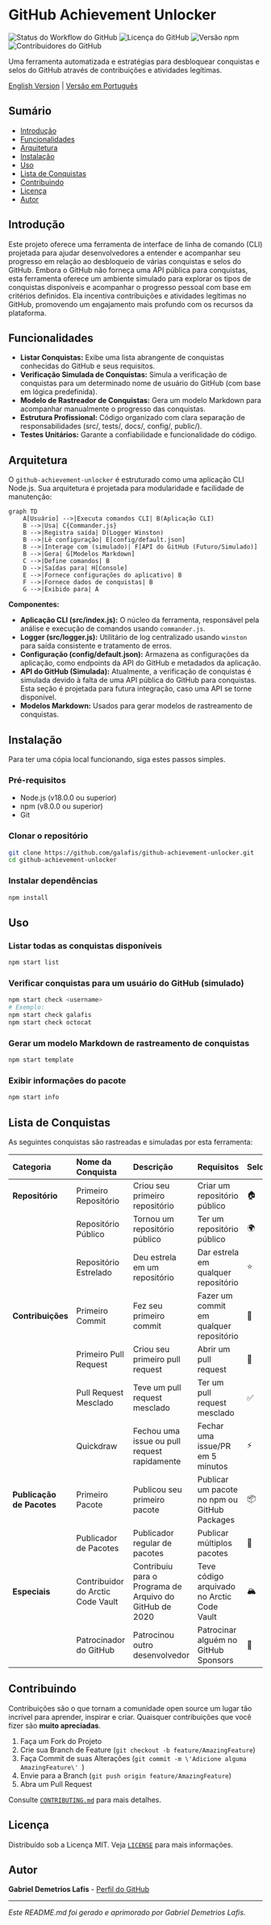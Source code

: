 # GitHub Achievement Unlocker

![Status do Workflow do GitHub](https://img.shields.io/github/actions/workflow/status/galafis/github-achievement-unlocker/main.yml?branch=main) ![Licença do GitHub](https://img.shields.io/github/license/galafis/github-achievement-unlocker) ![Versão npm](https://img.shields.io/npm/v/@galafis/github-achievement-unlocker) ![Contribuidores do GitHub](https://img.shields.io/github/contributors/galafis/github-achievement-unlocker)

Uma ferramenta automatizada e estratégias para desbloquear conquistas e selos do GitHub através de contribuições e atividades legítimas.

[English Version](../README.md) | [Versão em Português](README_pt-br.md)

## Sumário

- [Introdução](#introdução)
- [Funcionalidades](#funcionalidades)
- [Arquitetura](#arquitetura)
- [Instalação](#instalação)
- [Uso](#uso)
- [Lista de Conquistas](#lista-de-conquistas)
- [Contribuindo](#contribuindo)
- [Licença](#licença)
- [Autor](#autor)

## Introdução

Este projeto oferece uma ferramenta de interface de linha de comando (CLI) projetada para ajudar desenvolvedores a entender e acompanhar seu progresso em relação ao desbloqueio de várias conquistas e selos do GitHub. Embora o GitHub não forneça uma API pública para conquistas, esta ferramenta oferece um ambiente simulado para explorar os tipos de conquistas disponíveis e acompanhar o progresso pessoal com base em critérios definidos. Ela incentiva contribuições e atividades legítimas no GitHub, promovendo um engajamento mais profundo com os recursos da plataforma.

## Funcionalidades

- **Listar Conquistas:** Exibe uma lista abrangente de conquistas conhecidas do GitHub e seus requisitos.
- **Verificação Simulada de Conquistas:** Simula a verificação de conquistas para um determinado nome de usuário do GitHub (com base em lógica predefinida).
- **Modelo de Rastreador de Conquistas:** Gera um modelo Markdown para acompanhar manualmente o progresso das conquistas.
- **Estrutura Profissional:** Código organizado com clara separação de responsabilidades (src/, tests/, docs/, config/, public/).
- **Testes Unitários:** Garante a confiabilidade e funcionalidade do código.

## Arquitetura

O `github-achievement-unlocker` é estruturado como uma aplicação CLI Node.js. Sua arquitetura é projetada para modularidade e facilidade de manutenção:

```mermaid
graph TD
    A[Usuário] -->|Executa comandos CLI| B(Aplicação CLI)
    B -->|Usa| C{Commander.js}
    B -->|Registra saída| D(Logger Winston)
    B -->|Lê configuração| E[config/default.json]
    B -->|Interage com (simulado)| F[API do GitHub (Futuro/Simulado)]
    B -->|Gera| G[Modelos Markdown]
    C -->|Define comandos| B
    D -->|Saídas para| H[Console]
    E -->|Fornece configurações do aplicativo| B
    F -->|Fornece dados de conquistas| B
    G -->|Exibido para| A
```

**Componentes:**

- **Aplicação CLI (src/index.js):** O núcleo da ferramenta, responsável pela análise e execução de comandos usando `commander.js`.
- **Logger (src/logger.js):** Utilitário de log centralizado usando `winston` para saída consistente e tratamento de erros.
- **Configuração (config/default.json):** Armazena as configurações da aplicação, como endpoints da API do GitHub e metadados da aplicação.
- **API do GitHub (Simulada):** Atualmente, a verificação de conquistas é simulada devido à falta de uma API pública do GitHub para conquistas. Esta seção é projetada para futura integração, caso uma API se torne disponível.
- **Modelos Markdown:** Usados para gerar modelos de rastreamento de conquistas.

## Instalação

Para ter uma cópia local funcionando, siga estes passos simples.

### Pré-requisitos

- Node.js (v18.0.0 ou superior)
- npm (v8.0.0 ou superior)
- Git

### Clonar o repositório

```bash
git clone https://github.com/galafis/github-achievement-unlocker.git
cd github-achievement-unlocker
```

### Instalar dependências

```bash
npm install
```

## Uso

### Listar todas as conquistas disponíveis

```bash
npm start list
```

### Verificar conquistas para um usuário do GitHub (simulado)

```bash
npm start check <username>
# Exemplo:
npm start check galafis
npm start check octocat
```

### Gerar um modelo Markdown de rastreamento de conquistas

```bash
npm start template
```

### Exibir informações do pacote

```bash
npm start info
```

## Lista de Conquistas

As seguintes conquistas são rastreadas e simuladas por esta ferramenta:

| Categoria             | Nome da Conquista              | Descrição                                              | Requisitos                                           | Selo  |
| :-------------------- | :----------------------------- | :----------------------------------------------------- | :--------------------------------------------------- | :---- |
| **Repositório**       | Primeiro Repositório           | Criou seu primeiro repositório                         | Criar um repositório público                         | 🏠    |
|                       | Repositório Público            | Tornou um repositório público                          | Ter um repositório público                           | 🌍    |
|                       | Repositório Estrelado          | Deu estrela em um repositório                          | Dar estrela em qualquer repositório                  | ⭐    |
| **Contribuições**     | Primeiro Commit                | Fez seu primeiro commit                                | Fazer um commit em qualquer repositório              | 📝    |
|                       | Primeiro Pull Request          | Criou seu primeiro pull request                        | Abrir um pull request                                | 🔄    |
|                       | Pull Request Mesclado          | Teve um pull request mesclado                          | Ter um pull request mesclado                         | ✅    |
|                       | Quickdraw                      | Fechou uma issue ou pull request rapidamente           | Fechar uma issue/PR em 5 minutos                     | ⚡    |
| **Publicação de Pacotes**| Primeiro Pacote                | Publicou seu primeiro pacote                           | Publicar um pacote no npm ou GitHub Packages         | 📦    |
|                       | Publicador de Pacotes          | Publicador regular de pacotes                          | Publicar múltiplos pacotes                           | 🚀    |
| **Especiais**         | Contribuidor do Arctic Code Vault | Contribuiu para o Programa de Arquivo do GitHub de 2020 | Teve código arquivado no Arctic Code Vault           | 🏔️    |
|                       | Patrocinador do GitHub         | Patrocinou outro desenvolvedor                         | Patrocinar alguém no GitHub Sponsors                 | 💖    |

## Contribuindo

Contribuições são o que tornam a comunidade open source um lugar tão incrível para aprender, inspirar e criar. Quaisquer contribuições que você fizer são **muito apreciadas**.

1.  Faça um Fork do Projeto
2.  Crie sua Branch de Feature (`git checkout -b feature/AmazingFeature`)
3.  Faça Commit de suas Alterações (`git commit -m \'Adicione alguma AmazingFeature\' `)
4.  Envie para a Branch (`git push origin feature/AmazingFeature`)
5.  Abra um Pull Request

Consulte [`CONTRIBUTING.md`](docs/CONTRIBUTING.md) para mais detalhes.

## Licença

Distribuído sob a Licença MIT. Veja [`LICENSE`](docs/LICENSE) para mais informações.

## Autor

**Gabriel Demetrios Lafis** - [Perfil do GitHub](https://github.com/galafis)

---

*Este README.md foi gerado e aprimorado por Gabriel Demetrios Lafis.*
